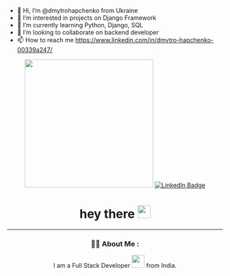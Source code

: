 - 👋 Hi, I’m @dmytrohapchenko from Ukraine
- 👀 I’m interested in projects on Django Framework
- 🌱 I’m currently learning Python, Django, SQL
- 💞️ I’m looking to collaborate on backend developer
- 📫 How to reach me https://www.linkedin.com/in/dmytro-hapchenko-00339a247/

<div id="header" align="center">
  <img src="https://media.giphy.com/media/jdPMeyv9rn0hZHh8n9/giphy.gif" width="300"/>
  <a href="https://www.linkedin.com/in/dmytro-hapchenko-00339a247/">
    <img src="https://img.shields.io/badge/LinkedIn-blue?style=for-the-badge&logo=linkedin&logoColor=white" alt="LinkedIn Badge"/>
  </a>
  <h1>
  hey there
  <img src="https://media.giphy.com/media/hvRJCLFzcasrR4ia7z/giphy.gif" width="30px"/>
  </h1>
<div>

---
  
### :man_technologist: About Me :
I am a Full Stack Developer <img src="https://media.giphy.com/media/WUlplcMpOCEmTGBtBW/giphy.gif" width="30"> from India.
